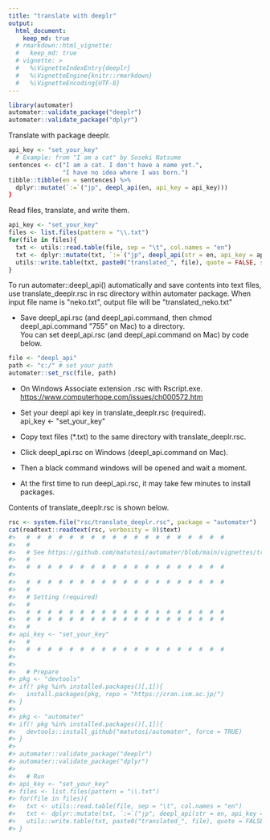 ```yaml
---
title: "translate with deeplr"
output: 
  html_document:
    keep_md: true
  # rmarkdown::html_vignette:
  #   keep_md: true
  # vignette: >
  #   %\VignetteIndexEntry{deeplr}
  #   %\VignetteEngine{knitr::rmarkdown}
  #   %\VignetteEncoding{UTF-8}
---
```





```r
library(automater)
automater::validate_package("deeplr")
automater::validate_package("dplyr")
```


Translate with package deeplr. 


```r
api_key <- "set_your_key"
  # Example: from "I am a cat" by Soseki Natsume
sentences <- c("I am a cat. I don't have a name yet.", 
               "I have no idea where I was born.")
tibble::tibble(en = sentences) %>%
  dplyr::mutate(`:=`("jp", deepl_api(en, api_key = api_key)))
}
```

Read files, translate, and write them. 


```r
api_key <- "set_your_key"
files <- list.files(pattern = "\\.txt")
for(file in files){
  txt <- utils::read.table(file, sep = "\t", col.names = "en")
  txt <- dplyr::mutate(txt, `:=`("jp", deepl_api(str = en, api_key = api_key)))
  utils::write.table(txt, paste0("translated_", file), quote = FALSE, sep = "\t", row.names = FALSE)
}
```


To run automater::deepl_api() automatically and save contents into text files, 
use translate_deeplr.rsc in rsc directory within automater package.
When input file name is "neko.txt", output file will be "translated_neko.txt" 

- Save deepl_api.rsc (and deepl_api.command, then chmod deepl_api.command "755" on Mac) to a directory.    
  You can set deepl_api.rsc (and deepl_api.command on Mac) by code below.    


```r
file <- "deepl_api"
path <- "c:/" # set your path
automater::set_rsc(file, path)
```

- On Windows Associate extension .rsc with Rscript.exe.    
  https://www.computerhope.com/issues/ch000572.htm    

- Set your deepl api key in translate_deeplr.rsc (required).    
  api_key <- "set_your_key"   
- Copy text files (*.txt) to the same directory with translate_deeplr.rsc.   
- Click deepl_api.rsc on Windows (deepl_api.command on Mac).   
- Then a black command windows will be opened and wait a moment.   
- At the first time to run deepl_api.rsc, it may take few minutes to install packages.   


Contents of translate_deeplr.rsc is shown below. 


```r
rsc <- system.file("rsc/translate_deeplr.rsc", package = "automater")
cat(readtext::readtext(rsc, verbosity = 0)$text)
#>   #  #  #  #  #  #  #  #  #  #  #  #  #  #  #  #  #  #  # 
#>   # 
#>   # See https://github.com/matutosi/automater/blob/main/vignettes/translate_deeplr.md
#>   # 
#>   #  #  #  #  #  #  #  #  #  #  #  #  #  #  #  #  #  #  # 
#> 
#>   #  #  #  #  #  #  #  #  #  #  #  #  #  #  #  #  #  #  # 
#>   #  
#>   # Setting (required)
#>   #  
#>   #  #  #  #  #  #  #  #  #  #  #  #  #  #  #  #  #  #  # 
#>   #  #  #  #  #  #  #  #  #  #  #  #  #  #  #  #  #  #  # 
#>   #  
#> api_key <- "set_your_key"
#>   #  
#>   #  #  #  #  #  #  #  #  #  #  #  #  #  #  #  #  #  #  # 
#> 
#> 
#>   # Prepare
#> pkg <- "devtools"
#> if(! pkg %in% installed.packages()[,1]){
#>   install.packages(pkg, repo = "https://cran.ism.ac.jp/")
#> }
#> 
#> pkg <- "automater"
#> if(! pkg %in% installed.packages()[,1]){
#>   devtools::install_github("matutosi/automater", force = TRUE)
#> }
#> 
#> automater::validate_package("deeplr")
#> automater::validate_package("dplyr")
#> 
#>   # Run
#> api_key <- "set_your_key"
#> files <- list.files(pattern = "\\.txt")
#> for(file in files){
#>   txt <- utils::read.table(file, sep = "\t", col.names = "en")
#>   txt <- dplyr::mutate(txt, `:=`("jp", deepl_api(str = en, api_key = api_key)))
#>   utils::write.table(txt, paste0("translated_", file), quote = FALSE, sep = "\t", row.names = FALSE)
#> }
```
